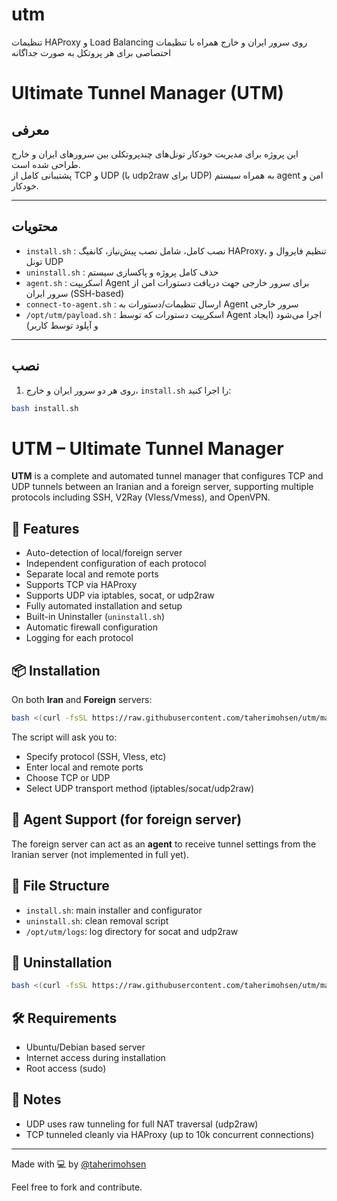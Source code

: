 # utm
تنظیمات HAProxy و Load Balancing روی سرور ایران و خارج همراه با تنظیمات احتصاصی برای هر پروتکل به صورت جداگانه

# Ultimate Tunnel Manager (UTM)

## معرفی
این پروژه برای مدیریت خودکار تونل‌های چندپروتکلی بین سرورهای ایران و خارج طراحی شده است.  
پشتیبانی کامل از TCP و UDP (با udp2raw برای UDP) به همراه سیستم agent امن و خودکار.

---

## محتویات

- `install.sh` : نصب کامل، شامل نصب پیش‌نیاز، کانفیگ HAProxy، تنظیم فایروال و تونل UDP
- `uninstall.sh` : حذف کامل پروژه و پاکسازی سیستم
- `agent.sh` : اسکریپت Agent برای سرور خارجی جهت دریافت دستورات امن از سرور ایران (SSH-based)
- `connect-to-agent.sh` : ارسال تنظیمات/دستورات به Agent سرور خارجی
- `/opt/utm/payload.sh` : اسکریپت دستورات که توسط Agent اجرا می‌شود (ایجاد و آپلود توسط کاربر)

---

## نصب

1. روی هر دو سرور ایران و خارج، `install.sh` را اجرا کنید:

```bash
bash install.sh
```

# UTM – Ultimate Tunnel Manager

**UTM** is a complete and automated tunnel manager that configures TCP and UDP tunnels between an Iranian and a foreign server, supporting multiple protocols including SSH, V2Ray (Vless/Vmess), and OpenVPN.

## 🔧 Features

- Auto-detection of local/foreign server
- Independent configuration of each protocol
- Separate local and remote ports
- Supports TCP via HAProxy
- Supports UDP via iptables, socat, or udp2raw
- Fully automated installation and setup
- Built-in Uninstaller (`uninstall.sh`)
- Automatic firewall configuration
- Logging for each protocol

## 📦 Installation

On both **Iran** and **Foreign** servers:
```bash
bash <(curl -fsSL https://raw.githubusercontent.com/taherimohsen/utm/main/install.sh)
```

The script will ask you to:
- Specify protocol (SSH, Vless, etc)
- Enter local and remote ports
- Choose TCP or UDP
- Select UDP transport method (iptables/socat/udp2raw)

## 🧰 Agent Support (for foreign server)

The foreign server can act as an **agent** to receive tunnel settings from the Iranian server (not implemented in full yet).

## 📂 File Structure

- `install.sh`: main installer and configurator
- `uninstall.sh`: clean removal script
- `/opt/utm/logs`: log directory for socat and udp2raw

## 🚫 Uninstallation
```bash
bash <(curl -fsSL https://raw.githubusercontent.com/taherimohsen/utm/main/uninstall.sh)
```

## 🛠 Requirements
- Ubuntu/Debian based server
- Internet access during installation
- Root access (sudo)

## 🔐 Notes
- UDP uses raw tunneling for full NAT traversal (udp2raw)
- TCP tunneled cleanly via HAProxy (up to 10k concurrent connections)

---

Made with 💻 by [@taherimohsen](https://github.com/taherimohsen)

Feel free to fork and contribute.
